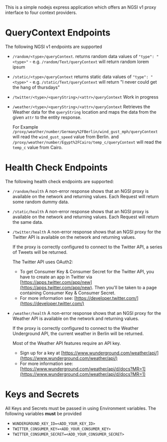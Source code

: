 This is a simple nodejs express application which offers an NGSI v1 proxy interface to four context providers.


# QueryContext Endpoints

The following NGSI v1 endpoints are supported

* `/random/<type>/queryContext`. 
  returns random data  values of `"type": "<type>"`  - e.g. `/random/Text/queryContext` will return  random lorem ipsum

* `/static/<type>/queryContext`
  returns static data  values of `"type": "<type>"`  - e.g. `/static/Text/queryContext` will return "I never could get the hang of thursdays"

* `/twitter/<type>/<queryString>/<attr>/queryContext`
  Work in progress

* `/weather/<type>/<queryString>/<attr>/queryContext`
  Retrieves the Weather data for the `queryString` location and maps the data from the given `attr` to the entity response.

  For Example `/proxy/weather/number/Germany%2FBerlin/wind_gust_mph/queryContext` will read the  `wind_gust_speed` value from Berlin.
  and `/proxy/weather/number/Egypt%2FCairo/temp_c/queryContext` will read the  `temp_c` value from Cairo.


# Health Check Endpoints

The following health check endpoints are supported:

* `/random/health`
  A non-error response shows that an NGSI proxy is available on the network and returning values.
  Each Request will return some random dummy data.


* `/static/health`
  A non-error response shows that an NGSI proxy is available on the network and returning values.
  Each Request will return the same data.


* `/twitter/health`
  A non-error response shows that an NGSI proxy for the Twitter API is available on the network and returning values.

  If the proxy is correctly configured to connect to the Twitter API, a series of Tweets will be returned.

  The Twitter API uses OAuth2: 

  * To get Consumer Key & Consumer Secret for the Twitter API, you have to create an app in Twitter via [https://apps.twitter.com/app/new](https://apps.twitter.com/app/new). Then you'll be taken to a page containing Consumer Key & Consumer Secret.
  * For more information see: [https://developer.twitter.com/](https://developer.twitter.com/)


* `/weather/health`
  A non-error response shows that an NGSI proxy for the Weather API is available on the network and returning values.

  If the proxy is correctly configured to connect to the Weather Underground API, the current weather in Berlin will be returned.

  Most of the Weather API features require an API key. 

  * Sign up for a key at [https://www.wunderground.com/weather/api/](https://www.wunderground.com/weather/api/)
  * For more information see: [https://www.wunderground.com/weather/api/d/docs?MR=1](https://www.wunderground.com/weather/api/d/docs?MR=1)


# Keys and Secrets

All Keys and Secrets must be passed in using Environment variables. The following  variables **must** be provided

* `WUNDERGROUND_KEY_ID=<ADD_YOUR_KEY_ID>`
* `TWITTER_CONSUMER_KEY=<ADD_YOUR_CONSUMER_KEY>`
* `TWITTER_CONSUMER_SECRET=<ADD_YOUR_CONSUMER_SECRET>`